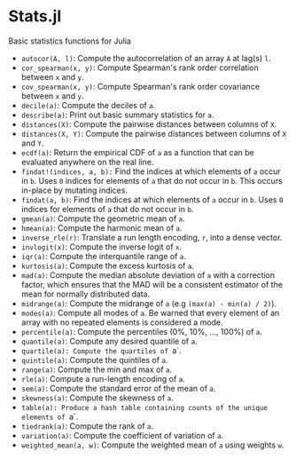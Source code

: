 Stats.jl
========

Basic statistics functions for Julia

* `autocor(A, l)`: Compute the autocorrelation of an array `A` at lag(s) `l`.
* `cor_spearman(x, y)`: Compute Spearman's rank order correlation between `x` and `y`.
* `cov_spearman(x, y)`: Compute Spearman's rank order covariance between `x` and `y`.
* `decile(a)`: Compute the deciles of `a`.
* `describe(a)`: Print out basic summary statistics for `a`.
* `distances(X)`: Compute the pairwise distances between columns of `X`.
* `distances(X, Y)`: Compute the pairwise distances between columns of `X` and `Y`.
* `ecdf(a)`: Return the empirical CDF of `a` as a function that can be evaluated anywhere on the real line.
* `findat!(indices, a, b):` Find the indices at which elements of `a` occur in `b`. Uses `0` indices for elements of `a` that do not occur in `b`. This occurs in-place by mutating indices.
* `findat(a, b)`: Find the indices at which elements of `a` occur in `b`. Uses `0` indices for elements of `a` that do not occur in `b`.
* `gmean(a)`: Compute the geometric mean of `a`.
* `hmean(a)`: Compute the harmonic mean of `a`.
* `inverse_rle(r)`: Translate a run length encoding, `r`, into a dense vector.
* `invlogit(x)`: Compute the inverse logit of `x`.
* `iqr(a)`: Compute the interquantile range of `a`.
* `kurtosis(a)`: Compute the excess kurtosis of `a`.
* `mad(a)`: Compute the median absolute deviation of `a` with a correction factor, which ensures that the MAD will be a consistent estimator of the mean for normally distributed data.
* `midrange(a)`: Compute the midrange of `a` (e.g `(max(a) - min(a) / 2)`).
* `modes(a)`: Compute all modes of `a`. Be warned that every element of an array with no repeated elements is considered a mode.
* `percentile(a)`: Compute the percentiles (0%, 10%, ..., 100%) of `a`.
* `quantile(a)`: Compute any desired quantile of `a`.
* `quartile(a): Compute the quartiles of `a`.
* `quintile(a)`: Compute the quintiles of `a`.
* `range(a)`: Compute the min and max of `a`.
* `rle(a)`: Compute a run-length encoding of `a`.
* `sem(a)`: Compute the standard error of the mean of `a`.
* `skewness(a)`: Compute the skewness of `a`.
* `table(a): Produce a hash table containing counts of the unique elements of `a`.
* `tiedrank(a)`: Compute the rank of `a`.
* `variation(a)`: Compute the coefficient of variation of `a`.
* `weighted_mean(a, w)`: Compute the weighted mean of `a` using weights `w`.
